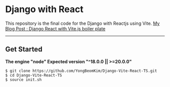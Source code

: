 # Django with React
This repository is the final code for the Django with Reactjs using Vite.
[My Blog Post : Django React with Vite.js boiler plate](https://yongbeomkim.github.io/01django/2023-07-01-django-vite.html)

---

## Get Started
**The engine "node" Expected version "^18.0.0 || >=20.0.0"**

```
$ git clone https://github.com/YongBeomKim/Django-Vite-React-TS.git
$ cd Django-Vite-React-TS
$ source init.sh
```

